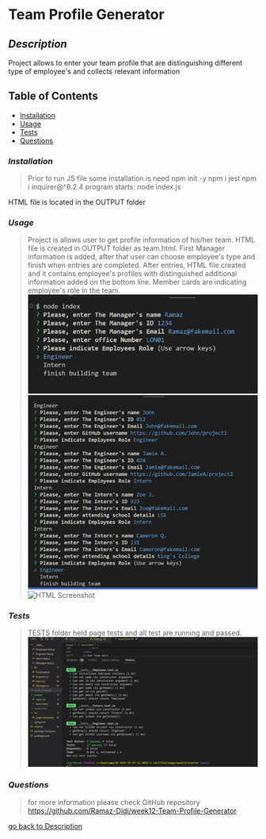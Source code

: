 
  
  # Team Profile Generator <br />
  
  ## *Description*
  Project allows to enter your team profile that are distinguishing different type of employee's and collects relevant  information 
  
  ## Table of Contents 
- [Installation](#installation)<br />
- [Usage](#usage)<br />
- [Tests](#tests)<br /> 
- [Questions](#questions)<br />

### *Installation*
> Prior to run JS file some installation is need 
npm init -y
npm i jest
npm i inquirer@^8.2.4
program starts: node index.js

HTML file is located in the OUTPUT folder

### *Usage*
> Project is allows user to get profile information of his/her team. HTML file is created in OUTPUT folder as team.html.
First Manager information is added, after that user can choose employee's type and finish when entries are completed.
After entries, HTML file created and it contains employee's profiles with distinguished additional information added on the bottom line. Member cards are indicating employee's role in the team.  
![Alt text](src/entry%20MNG.jpg)
![Alt text](src/entry%20Engineer%20&%20Intern.jpg)
![HTML Screenshot](https://user-images.githubusercontent.com/117308754/221586578-f7eaee43-9f1e-49f1-ada3-8d325c17d5d9.jpg)

### *Tests*
>  TESTS folder held page tests and all test are running and passed.![Alt text](src/Test%20all%20pass.jpg)

### *Questions*
>  for more information please check GitHub repository https://github.com/Ramaz-Didi/week12-Team-Profile-Generator<br />
 

 
[go back to Description](#description)
      
     

